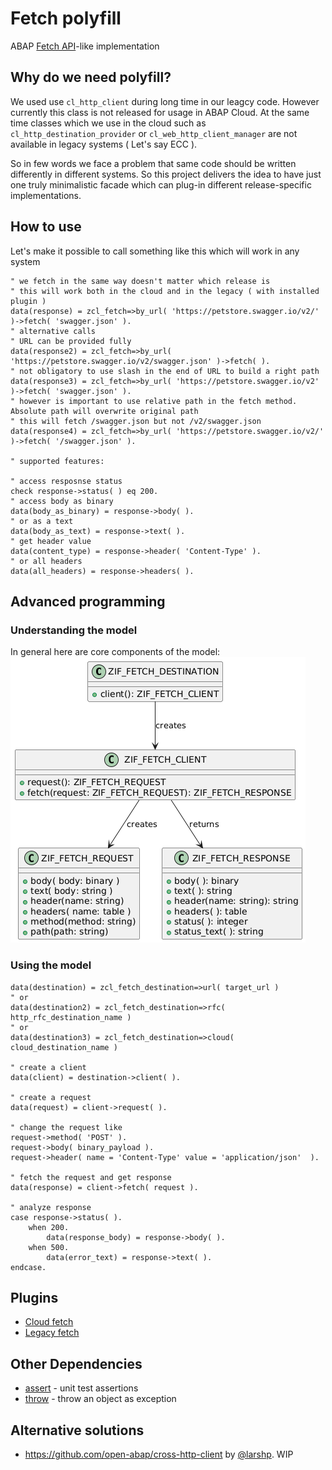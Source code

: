 # Fetch polyfill

ABAP [Fetch API](https://developer.mozilla.org/en-US/docs/Web/API/Fetch_API)-like implementation

## Why do we need polyfill?
We used use `cl_http_client` during long time in our leagcy code. However currently this class is not released for usage in ABAP Cloud. At the same time classes which we use in the cloud such as `cl_http_destination_provider` or `cl_web_http_client_manager` are not available in legacy systems ( Let's say ECC ).

So in few words we face a problem that same code should be written differently in different systems. So this project delivers the idea to have just one truly minimalistic facade which can plug-in different release-specific implementations.

## How to use

Let's make it possible to call something like this which will work in any system
```abap
" we fetch in the same way doesn't matter which release is
" this will work both in the cloud and in the legacy ( with installed plugin )
data(response) = zcl_fetch=>by_url( 'https://petstore.swagger.io/v2/' )->fetch( 'swagger.json' ).
" alternative calls
" URL can be provided fully
data(response2) = zcl_fetch=>by_url( 'https://petstore.swagger.io/v2/swagger.json' )->fetch( ).
" not obligatory to use slash in the end of URL to build a right path
data(response3) = zcl_fetch=>by_url( 'https://petstore.swagger.io/v2' )->fetch( 'swagger.json' ).
" however is important to use relative path in the fetch method. Absolute path will overwrite original path
" this will fetch /swagger.json but not /v2/swagger.json
data(response4) = zcl_fetch=>by_url( 'https://petstore.swagger.io/v2/' )->fetch( '/swagger.json' ).

" supported features:

" access resposnse status
check response->status( ) eq 200.
" access body as binary
data(body_as_binary) = response->body( ).
" or as a text
data(body_as_text) = response->text( ).
" get header value
data(content_type) = response->header( 'Content-Type' ).
" or all headers
data(all_headers) = response->headers( ).
```

## Advanced programming

### Understanding the model
In general here are core components of the model:
![](docs/puml/img/model.png)

### Using the model
```abap
data(destination) = zcl_fetch_destination=>url( target_url )
" or
data(destination2) = zcl_fetch_destination=>rfc( http_rfc_destination_name )
" or 
data(destination3) = zcl_fetch_destination=>cloud( cloud_destination_name )

" create a client
data(client) = destination->client( ).

" create a request
data(request) = client->request( ).

" change the request like
request->method( 'POST' ).
request->body( binary_payload ).
request->header( name = 'Content-Type' value = 'application/json'  ).

" fetch the request and get response
data(response) = client->fetch( request ).

" analyze response
case response->status( ).
    when 200.
        data(response_body) = response->body( ).
    when 500.
        data(error_text) = response->text( ).
endcase.

```

## Plugins
- [Cloud fetch](https://github.com/abapify/fetch-cloud)
- [Legacy fetch](https://github.com/abapify/fetch-legacy)


## Other Dependencies
- [assert](https://github.com/abapify/assert) - unit test assertions
- [throw](https://github.com/abapify/throw) - throw an object as exception

## Alternative solutions
- https://github.com/open-abap/cross-http-client by [@larshp](https://github.com/larshp). WIP

